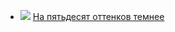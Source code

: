 * ![](/books/prose_contemporary/Эрика%20Леонард%20Джеймс/На%20пятьдесят%20оттенков%20темнее.jpg) [На пятьдесят оттенков темнее](/books/prose_contemporary/Эрика%20Леонард%20Джеймс/На%20пятьдесят%20оттенков%20темнее)